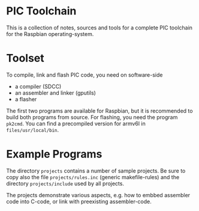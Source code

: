PIC Toolchain
=============

This is a collection of notes, sources and tools for a complete
PIC toolchain for the Raspbian operating-system.


Toolset
=======

To compile, link and flash PIC code, you need on software-side

  - a compiler (SDCC)
  - an assembler and linker (gputils)
  - a flasher

The first two programs are available for Raspbian, but it is recommended
to build both programs from source. For flashing, you need the 
program `pk2cmd`. You can find a precompiled version for armv6l in
`files/usr/local/bin`.


Example Programs
================

The directory `projects` contains a number of sample projects.
Be sure to copy also the file `projects/rules.inc` (generic makefile-rules)
and the directory `projects/include` used by all projects.

The projects demonstrate various aspects, e.g. how to embbed assembler code
into C-code, or link with preexisting assembler-code.
